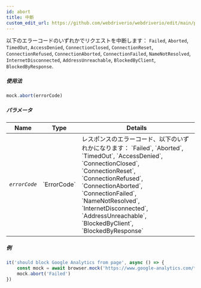```yaml
---
id: abort
title: 中断
custom_edit_url: https://github.com/webdriverio/webdriverio/edit/main/packages/webdriverio/src/commands/mock/abort.ts
---
```


以下のエラーコードのいずれかでリクエストを中断します：
`Failed`, `Aborted`, `TimedOut`, `AccessDenied`, `ConnectionClosed`,
`ConnectionReset`, `ConnectionRefused`, `ConnectionAborted`,
`ConnectionFailed`, `NameNotResolved`, `InternetDisconnected`,
`AddressUnreachable`, `BlockedByClient`, `BlockedByResponse`.

##### 使用法

```js
mock.abort(errorCode)
```

##### パラメータ

<table>
  <thead>
    <tr>
      <th>Name</th><th>Type</th><th>Details</th>
    </tr>
  </thead>
  <tbody>
    <tr>
      <td><code><var>errorCode</var></code></td>
      <td>`ErrorCode`</td>
      <td>レスポンスのエラーコード、以下のいずれかになります： `Failed`, `Aborted`, `TimedOut`, `AccessDenied`, `ConnectionClosed`, `ConnectionReset`, `ConnectionRefused`, `ConnectionAborted`, `ConnectionFailed`, `NameNotResolved`, `InternetDisconnected`, `AddressUnreachable`, `BlockedByClient`, `BlockedByResponse`</td>
    </tr>
  </tbody>
</table>

##### 例

```js title="abort.js"
it('should block Google Analytics from page', async () => {
    const mock = await browser.mock('https://www.google-analytics.com/**')
    mock.abort('Failed')
})
```